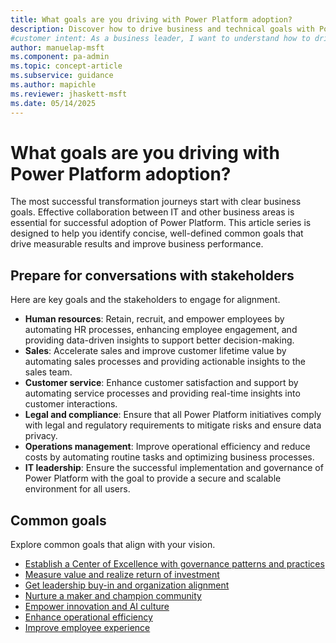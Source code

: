 ```yaml
---
title: What goals are you driving with Power Platform adoption?
description: Discover how to drive business and technical goals with Power Platform adoption. Learn to foster collaboration and achieve measurable results.
#customer intent: As a business leader, I want to understand how to drive business and technical goals with Power Platform adoption so that I can foster collaboration and achieve measurable results.
author: manuelap-msft
ms.component: pa-admin
ms.topic: concept-article
ms.subservice: guidance
ms.author: mapichle
ms.reviewer: jhaskett-msft
ms.date: 05/14/2025
---
```


# What goals are you driving with Power Platform adoption?

The most successful transformation journeys start with clear business goals. Effective collaboration between IT and other business areas is essential for successful adoption of Power Platform. This article series is designed to help you identify concise, well-defined common goals that drive measurable results and improve business performance.

## Prepare for conversations with stakeholders

Here are key goals and the stakeholders to engage for alignment.

- **Human resources**: Retain, recruit, and empower employees by automating HR processes, enhancing employee engagement, and providing data-driven insights to support better decision-making.
- **Sales**: Accelerate sales and improve customer lifetime value by automating sales processes and providing actionable insights to the sales team.
- **Customer service**: Enhance customer satisfaction and support by automating service processes and providing real-time insights into customer interactions.
- **Legal and compliance**: Ensure that all Power Platform initiatives comply with legal and regulatory requirements to mitigate risks and ensure data privacy.
- **Operations management**: Improve operational efficiency and reduce costs by automating routine tasks and optimizing business processes.
- **IT leadership**: Ensure the successful implementation and governance of Power Platform with the goal to provide a secure and scalable environment for all users.

## Common goals

Explore common goals that align with your vision.

- [Establish a Center of Excellence with governance patterns and practices](establish-coe.md)
- [Measure value and realize return of investment](realize-value.md)
- [Get leadership buy-in and organization alignment](get-leadership-buyin.md)
- [Nurture a maker and champion community](enable-maker-community.md)
- [Empower innovation and AI culture](empower-innovation.md)
- [Enhance operational efficiency](enhance-opex.md)
- [Improve employee experience](improve-employee-ex.md)
